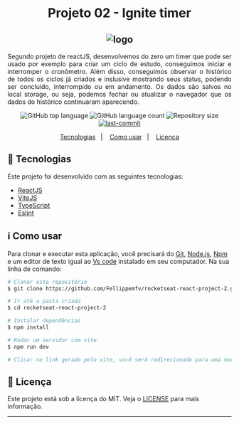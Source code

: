 <h1 align="center"> Projeto 02 - Ignite timer</h1>
<h2 align="center">
  <img alt="logo" title="logo" src="https://user-images.githubusercontent.com/67835741/196798439-694512a5-a187-4be2-a40b-f496521adb9a.png" />
</h2>

<p align="justify">
    Segundo projeto de reactJS, desenvolvemos do zero um timer que pode ser usado por exemplo para criar um ciclo de estudo, conseguimos iniciar e interromper o  cronômetro. Além disso, conseguimos observar o histórico de todos os ciclos já criados e inslusive mostrando seus status, podendo ser concluido, interrompido ou em andamento. Os dados são salvos no local storage, ou seja, podemos fechar ou atualizar o navegador que os dados do histórico continuaram aparecendo.
</p>

<p align="center">
  <img alt="GitHub top language" src="https://img.shields.io/github/languages/top/Fellippemfv/rocketseat-react-project-2">

  <img alt="GitHub language count" src="https://img.shields.io/github/languages/count/Fellippemfv/rocketseat-react-project-2?color=red">

  <img alt="Repository size" src="https://img.shields.io/github/repo-size/Fellippemfv/rocketseat-react-project-2?color=yellow">
  
  <a href="https://github.com/Fellippemfv/rocketseat-react-project-2/commits/master">
  	<img alt="last-commit" src="https://img.shields.io/github/last-commit/Fellippemfv/rocketseat-react-project-2">
  </a>
</p>

<p align="center">
  <a href="#rocket-tecnologias">Tecnologias</a>&nbsp;&nbsp;&nbsp;|&nbsp;&nbsp;&nbsp;
  <a href="#information_source-como-usar">Como usar</a>&nbsp;&nbsp;&nbsp;|&nbsp;&nbsp;&nbsp;
  <a href="#memo-licença">Licença</a>
</p>

## :rocket: Tecnologias

Este projeto foi desenvolvido com as seguintes tecnologias:

-  [ReactJS](https://pt-br.reactjs.org)
-  [ViteJS](https://vitejs.dev)
-  [TypeScript](https://www.typescriptlang.org)
-  [Eslint](https://eslint.org)

## :information_source: Como usar

Para clonar e executar esta aplicação, você precisará do [Git](https://git-scm.com), [Node.js](https://nodejs.org/en/), [Npm](https://www.npmjs.com/) e um editor de texto igual ao [Vs code](https://code.visualstudio.com/) instalado em seu computador. Na sua linha de comando:

```bash
# Clonar este repositório
$ git clone https://github.com/Fellippemfv/rocketseat-react-project-2.git

# Ir até a pasta criada
$ cd rocketseat-react-project-2

# Instalar dependências
$ npm install

# Rodar um servidor com vite
$ npm run dev

# Clicar no link gerado pelo vite, você será redirecionado para uma nova aba em seu navegador padrão.
```
## :memo: Licença
Este projeto está sob a licença do MIT. Veja o [LICENSE](https://github.com/Fellippemfv/rocketseat-react-project-2/blob/master/LICENSE.md) para mais informação.

---